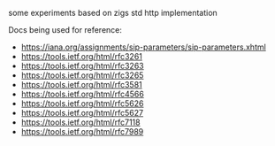 some experiments based on zigs std http implementation

Docs being used for reference:
- https://iana.org/assignments/sip-parameters/sip-parameters.xhtml
- https://tools.ietf.org/html/rfc3261
- https://tools.ietf.org/html/rfc3263
- https://tools.ietf.org/html/rfc3265
- https://tools.ietf.org/html/rfc3581
- https://tools.ietf.org/html/rfc4566
- https://tools.ietf.org/html/rfc5626
- https://tools.ietf.org/html/rfc5627
- https://tools.ietf.org/html/rfc7118
- https://tools.ietf.org/html/rfc7989